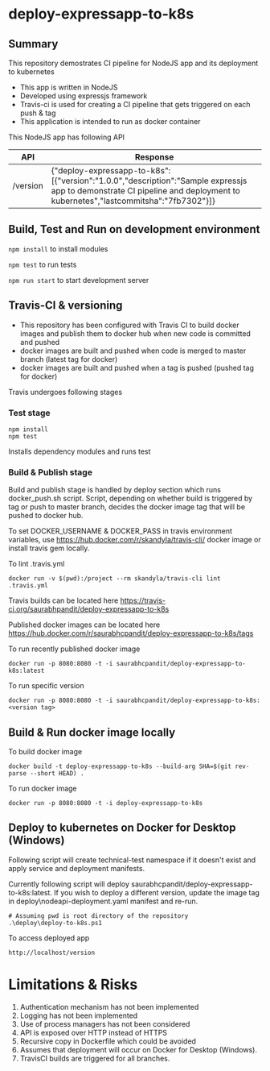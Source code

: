 # deploy-expressapp-to-k8s
## Summary
This repository demostrates CI pipeline for NodeJS app and its deployment to kubernetes

* This app is written in NodeJS
* Developed using expressjs framework
* Travis-ci is used for creating a CI pipeline that gets triggered on each push & tag
* This application is intended to run as docker container

This NodeJS app has following API

API | Response
-----|--------
/version | {"deploy-expressapp-to-k8s":[{"version":"1.0.0","description":"Sample expressjs app to demonstrate CI pipeline and deployment to kubernetes","lastcommitsha":"7fb7302"}]}

## Build, Test and Run on development environment
```npm install``` to install modules

```npm test``` to run tests

```npm run start``` to start development server

## Travis-CI & versioning
* This repository has been configured with Travis CI to build docker images and publish them to docker hub when new code is committed and pushed
* docker images are built and pushed when code is merged to master branch (latest tag for docker)
* docker images are built and pushed when a tag is pushed (pushed tag for docker)

Travis undergoes following stages
### Test stage
```
npm install
npm test
```
Installs dependency modules and runs test

### Build & Publish stage
Build and publish stage is handled by deploy section which runs docker_push.sh script. Script, depending on whether build is triggered by tag or push to master branch, decides the docker image tag that will be pushed to docker hub.

To set DOCKER_USERNAME & DOCKER_PASS in travis environment variables, use https://hub.docker.com/r/skandyla/travis-cli/ docker image or install travis gem locally.

To lint .travis.yml
```
docker run -v $(pwd):/project --rm skandyla/travis-cli lint .travis.yml
```

Travis builds can be located here
https://travis-ci.org/saurabhpandit/deploy-expressapp-to-k8s

Published docker images can be located here
https://hub.docker.com/r/saurabhcpandit/deploy-expressapp-to-k8s/tags

To run recently published docker image
```
docker run -p 8080:8080 -t -i saurabhcpandit/deploy-expressapp-to-k8s:latest
```

To run specific version 
```
docker run -p 8080:8080 -t -i saurabhcpandit/deploy-expressapp-to-k8s:<version tag>
```

## Build & Run docker image locally
To build docker image
```
docker build -t deploy-expressapp-to-k8s --build-arg SHA=$(git rev-parse --short HEAD) .
```

To run docker image
```
docker run -p 8080:8080 -t -i deploy-expressapp-to-k8s
```

## Deploy to kubernetes on Docker for Desktop (Windows)
Following script will create technical-test namespace if it doesn't exist and apply service and deployment manifests.

Currently following script will deploy saurabhcpandit/deploy-expressapp-to-k8s:latest. If you wish to deploy a different version, update the image tag in deploy\nodeapi-deployment.yaml manifest and re-run.

```
# Assuming pwd is root directory of the repository
.\deploy\deploy-to-k8s.ps1
```

To access deployed app
```
http://localhost/version
```

# Limitations & Risks
1. Authentication mechanism has not been implemented
2. Logging has not been implemented 
3. Use of process managers has not been considered
4. API is exposed over HTTP instead of HTTPS
5. Recursive copy in Dockerfile which could be avoided
6. Assumes that deployment will occur on Docker for Desktop (Windows).
7. TravisCI builds are triggered for all branches.